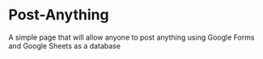 # Post-Anything
A simple page that will allow anyone to post anything using Google Forms and Google Sheets as a database
